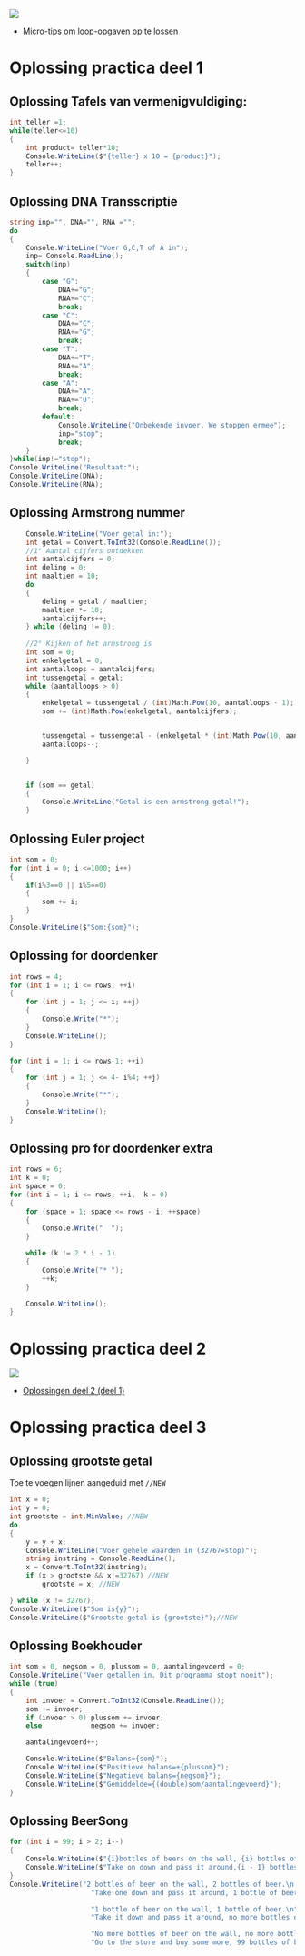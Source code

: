 
![](../assets/movie.png)

* [Micro-tips om loop-opgaven op te lossen](https://ap.cloud.panopto.eu/Panopto/Pages/Viewer.aspx?id=ea69bf95-f828-4b45-afca-f0ae911ab7c4)

# Oplossing practica deel 1
## Oplossing Tafels van vermenigvuldiging:
```csharp
int teller =1;
while(teller<=10)
{
    int product= teller*10;
    Console.WriteLine($"{teller} x 10 = {product}");
    teller++;
}
```

## Oplossing DNA Transscriptie
```csharp
string inp="", DNA="", RNA ="";
do
{
    Console.WriteLine("Voer G,C,T of A in");
    inp= Console.ReadLine();
    switch(inp)
    {
        case "G":
            DNA+="G";
            RNA+="C";
            break;
        case "C":
            DNA+="C";
            RNA+="G";
            break;
        case "T":
            DNA+="T";
            RNA+="A";
            break;
        case "A":
            DNA+="A";
            RNA+="U";
            break;
        default:
            Console.WriteLine("Onbekende invoer. We stoppen ermee");
            inp="stop";
            break;
    }
}while(inp!="stop");
Console.WriteLine("Resultaat:");
Console.WriteLine(DNA);
Console.WriteLine(RNA);	  
```

## Oplossing Armstrong nummer
```csharp
    Console.WriteLine("Voer getal in:");
    int getal = Convert.ToInt32(Console.ReadLine());
    //1° Aantal cijfers ontdekken
    int aantalcijfers = 0;
    int deling = 0;
    int maaltien = 10;
    do
    {
        deling = getal / maaltien;
        maaltien *= 10;
        aantalcijfers++;
    } while (deling != 0);
    
    //2° Kijken of het armstrong is
    int som = 0;
    int enkelgetal = 0;
    int aantalloops = aantalcijfers;
    int tussengetal = getal;
    while (aantalloops > 0)
    {
        enkelgetal = tussengetal / (int)Math.Pow(10, aantalloops - 1);
        som += (int)Math.Pow(enkelgetal, aantalcijfers);


        tussengetal = tussengetal - (enkelgetal * (int)Math.Pow(10, aantalloops - 1));
        aantalloops--;

    }


    if (som == getal)
    {
        Console.WriteLine("Getal is een armstrong getal!");
    }
```

## Oplossing Euler project
```csharp
int som = 0;
for (int i = 0; i <=1000; i++)
{
    if(i%3==0 || i%5==0)
    {
        som += i;
    }
}
Console.WriteLine($"Som:{som}");
```

## Oplossing for doordenker

```csharp
int rows = 4;
for (int i = 1; i <= rows; ++i)
{
    for (int j = 1; j <= i; ++j)
    {
        Console.Write("*");
    }
    Console.WriteLine();
}

for (int i = 1; i <= rows-1; ++i)
{
    for (int j = 1; j <= 4- i%4; ++j)
    {
        Console.Write("*");
    }
    Console.WriteLine();
}
```

## Oplossing pro for doordenker extra

```csharp
int rows = 6;
int k = 0;
int space = 0;
for (int i = 1; i <= rows; ++i,  k = 0)
{
    for (space = 1; space <= rows - i; ++space)
    {
        Console.Write("  ");
    }

    while (k != 2 * i - 1)
    {
        Console.Write("* ");
        ++k;
    }

    Console.WriteLine();
}
```

# Oplossing practica deel 2 

![](../assets/movie.png)

* [Oplossingen deel 2 (deel 1)](https://ap.cloud.panopto.eu/Panopto/Pages/Viewer.aspx?id=93c5cd9e-e621-4e9f-a180-ab0a00d9c08f)

# Oplossing practica deel 3

## Oplossing grootste getal
Toe te voegen lijnen aangeduid met ``//NEW``
```csharp
int x = 0;
int y = 0;
int grootste = int.MinValue; //NEW
do
{
    y = y + x;
    Console.WriteLine("Voer gehele waarden in (32767=stop)");
    string instring = Console.ReadLine();
    x = Convert.ToInt32(instring);
    if (x > grootste && x!=32767) //NEW
        grootste = x; //NEW

} while (x != 32767);
Console.WriteLine($"Som is{y}");
Console.WriteLine($"Grootste getal is {grootste}");//NEW
```

## Oplossing Boekhouder
```csharp
int som = 0, negsom = 0, plussom = 0, aantalingevoerd = 0;
Console.WriteLine("Voer getallen in. Dit programma stopt nooit");
while (true)
{
    int invoer = Convert.ToInt32(Console.ReadLine());
    som += invoer;
    if (invoer > 0) plussom += invoer;
    else            negsom += invoer;

    aantalingevoerd++;

    Console.WriteLine($"Balans={som}");
    Console.WriteLine($"Positieve balans=+{plussom}");
    Console.WriteLine($"Negatieve balans={negsom}");
    Console.WriteLine($"Gemiddelde={(double)som/aantalingevoerd}");
}
```

## Oplossing BeerSong
```csharp
for (int i = 99; i > 2; i--)
{
    Console.WriteLine($"{i}bottles of beers on the wall, {i} bottles of beer");
    Console.WriteLine($"Take on down and pass it around,{i - 1} bottles of beer on the wall");
}
Console.WriteLine("2 bottles of beer on the wall, 2 bottles of beer.\n " +
                    "Take one down and pass it around, 1 bottle of beer on the wall.\n" +

                    "1 bottle of beer on the wall, 1 bottle of beer.\n" +
                    "Take it down and pass it around, no more bottles of beer on the wall.\n" +

                    "No more bottles of beer on the wall, no more bottles of beer.\n" +
                    "Go to the store and buy some more, 99 bottles of beer on the wall.");
```